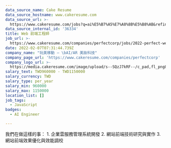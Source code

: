 ```yaml
---
data_source_name: Cake Resume
data_source_hostname: www.cakeresume.com
data_source_url: >-
  https://www.cakeresume.com/jobs?q=ai%E5%B7%A5%E7%A8%8B%E5%B8%AB&refinementList%5Blang_[…]y_type%5D=per_year&range%5Bsalary_range%5D%5Bmin%5D=1000000
data_source_internal_id: '36334'
title: Web 前端工程師
job_url: >-
  https://www.cakeresume.com/companies/perfectcorp/jobs/2022-perfect-web-front-end-engineer
date: 2022-02-07T07:31:44.739Z
company_name: "玩美移動 — \bAI/AR 美妝科技"
company_page_url: 'https://www.cakeresume.com/companies/perfectcorp'
company_logo_url: >-
  https://media.cakeresume.com/image/upload/s--SQzJ7kRF--/c_pad,fl_png8,h_200,w_200/v1623905352/sevpdzfaqay0zctp878m.png
salary_text: TWD960000 - TWD1150000
salary_currency: TWD
salary_type: per_year
salary_min: 960000
salary_max: 1150000
location_list: []
job_tags:
  - JavaScript
badges:
  - AI Engineer

---
```


我們在做這樣的事： 1. 企業雲服務管理系統開發 2. 網站前端技術研究與實作 3. 網站前端效果優化與效能調校